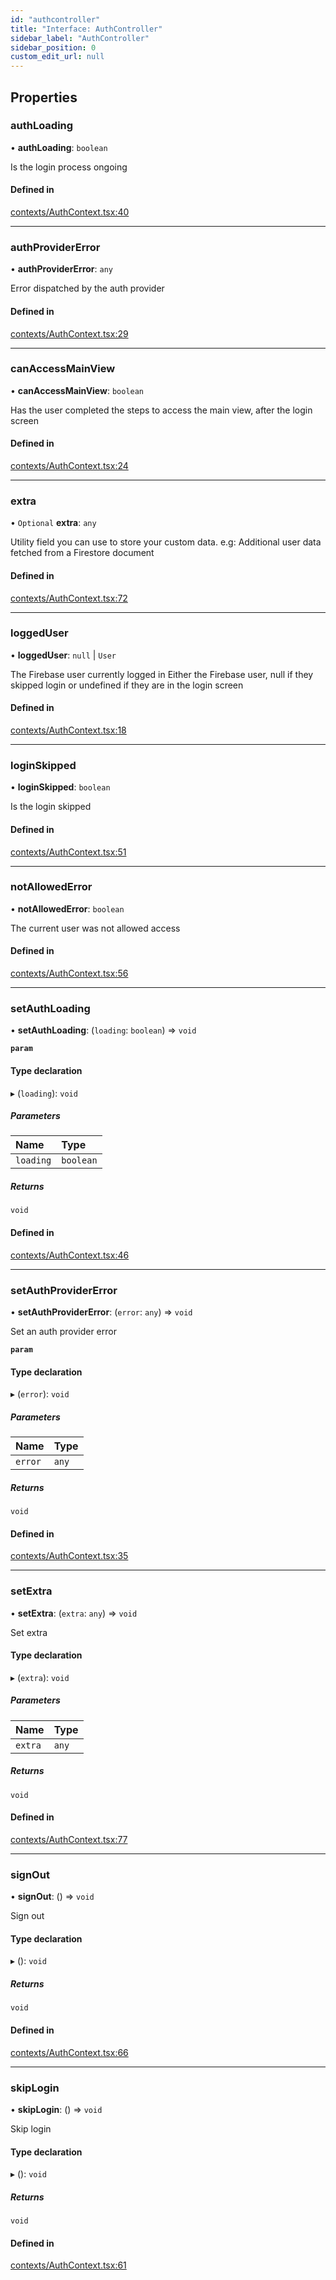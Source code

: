 ```yaml
---
id: "authcontroller"
title: "Interface: AuthController"
sidebar_label: "AuthController"
sidebar_position: 0
custom_edit_url: null
---
```


## Properties

### authLoading

• **authLoading**: `boolean`

Is the login process ongoing

#### Defined in

[contexts/AuthContext.tsx:40](https://github.com/Camberi/firecms/blob/42dd384/src/contexts/AuthContext.tsx#L40)

___

### authProviderError

• **authProviderError**: `any`

Error dispatched by the auth provider

#### Defined in

[contexts/AuthContext.tsx:29](https://github.com/Camberi/firecms/blob/42dd384/src/contexts/AuthContext.tsx#L29)

___

### canAccessMainView

• **canAccessMainView**: `boolean`

Has the user completed the steps to access the main view, after the
login screen

#### Defined in

[contexts/AuthContext.tsx:24](https://github.com/Camberi/firecms/blob/42dd384/src/contexts/AuthContext.tsx#L24)

___

### extra

• `Optional` **extra**: `any`

Utility field you can use to store your custom data.
e.g: Additional user data fetched from a Firestore document

#### Defined in

[contexts/AuthContext.tsx:72](https://github.com/Camberi/firecms/blob/42dd384/src/contexts/AuthContext.tsx#L72)

___

### loggedUser

• **loggedUser**: ``null`` \| `User`

The Firebase user currently logged in
Either the Firebase user, null if they skipped login or undefined
if they are in the login screen

#### Defined in

[contexts/AuthContext.tsx:18](https://github.com/Camberi/firecms/blob/42dd384/src/contexts/AuthContext.tsx#L18)

___

### loginSkipped

• **loginSkipped**: `boolean`

Is the login skipped

#### Defined in

[contexts/AuthContext.tsx:51](https://github.com/Camberi/firecms/blob/42dd384/src/contexts/AuthContext.tsx#L51)

___

### notAllowedError

• **notAllowedError**: `boolean`

The current user was not allowed access

#### Defined in

[contexts/AuthContext.tsx:56](https://github.com/Camberi/firecms/blob/42dd384/src/contexts/AuthContext.tsx#L56)

___

### setAuthLoading

• **setAuthLoading**: (`loading`: `boolean`) => `void`

**`param`**

#### Type declaration

▸ (`loading`): `void`

##### Parameters

| Name | Type |
| :------ | :------ |
| `loading` | `boolean` |

##### Returns

`void`

#### Defined in

[contexts/AuthContext.tsx:46](https://github.com/Camberi/firecms/blob/42dd384/src/contexts/AuthContext.tsx#L46)

___

### setAuthProviderError

• **setAuthProviderError**: (`error`: `any`) => `void`

Set an auth provider error

**`param`**

#### Type declaration

▸ (`error`): `void`

##### Parameters

| Name | Type |
| :------ | :------ |
| `error` | `any` |

##### Returns

`void`

#### Defined in

[contexts/AuthContext.tsx:35](https://github.com/Camberi/firecms/blob/42dd384/src/contexts/AuthContext.tsx#L35)

___

### setExtra

• **setExtra**: (`extra`: `any`) => `void`

Set extra

#### Type declaration

▸ (`extra`): `void`

##### Parameters

| Name | Type |
| :------ | :------ |
| `extra` | `any` |

##### Returns

`void`

#### Defined in

[contexts/AuthContext.tsx:77](https://github.com/Camberi/firecms/blob/42dd384/src/contexts/AuthContext.tsx#L77)

___

### signOut

• **signOut**: () => `void`

Sign out

#### Type declaration

▸ (): `void`

##### Returns

`void`

#### Defined in

[contexts/AuthContext.tsx:66](https://github.com/Camberi/firecms/blob/42dd384/src/contexts/AuthContext.tsx#L66)

___

### skipLogin

• **skipLogin**: () => `void`

Skip login

#### Type declaration

▸ (): `void`

##### Returns

`void`

#### Defined in

[contexts/AuthContext.tsx:61](https://github.com/Camberi/firecms/blob/42dd384/src/contexts/AuthContext.tsx#L61)
